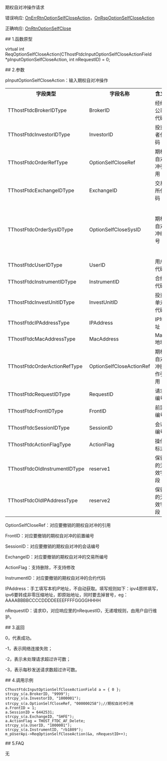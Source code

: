<p>期权自对冲操作请求</p>
<p>错误响应: <a href="../../CTHOSTFTDCTRADERAPI/ONERRRTNOPTIONSELFCLOSEACTION/">OnErrRtnOptionSelfCloseAction</a>，<a href="../../CTHOSTFTDCTRADERAPI/ONRSPOPTIONSELFCLOSEACTION/">OnRspOptionSelfCloseAction</a></p>
<p>正确响应: <a href="../../CTHOSTFTDCTRADERAPI/ONRTNOPTIONSELFCLOSE/">OnRtnOptionSelfClose</a></p>
<span class="anchor" id="82798f26-26b2-4568-8354-7944aa5244a7"></span>
## 1.函数原型
<p>virtual int ReqOptionSelfCloseAction(CThostFtdcInputOptionSelfCloseActionField *pInputOptionSelfCloseAction, int nRequestID) = 0;</p>
<span class="anchor" id="1e4191fb-ce36-4709-8c92-f4ef82f49d03"></span>
## 2.参数
<p>pInputOptionSelfCloseAction：输入期权自对冲操作</p>
<table><tr><th style="TEXT-ALIGN: center;">字段类型</th><th style="TEXT-ALIGN: center;">字段名称</th><th style="TEXT-ALIGN: center;">含义</th><th style="TEXT-ALIGN: center;">值</th></tr><tr><td style="TEXT-ALIGN: left;">TThostFtdcBrokerIDType</td>
<td style="TEXT-ALIGN: left;">BrokerID</td>
<td style="TEXT-ALIGN: left;">经纪公司代码</td>
<td style="TEXT-ALIGN: left;"><strong><font color="#FF0000">必填</font></strong></td>
</tr>
<tr><td style="TEXT-ALIGN: left;">TThostFtdcInvestorIDType</td>
<td style="TEXT-ALIGN: left;">InvestorID</td>
<td style="TEXT-ALIGN: left;">投资者代码</td>
<td style="TEXT-ALIGN: left;">无</td>
</tr>
<tr><td style="TEXT-ALIGN: left;">TThostFtdcOrderRefType</td>
<td style="TEXT-ALIGN: left;">OptionSelfCloseRef</td>
<td style="TEXT-ALIGN: left;">期权自对冲引用</td>
<td style="TEXT-ALIGN: left;">无</td>
</tr>
<tr><td style="TEXT-ALIGN: left;">TThostFtdcExchangeIDType</td>
<td style="TEXT-ALIGN: left;">ExchangeID</td>
<td style="TEXT-ALIGN: left;">交易所代码</td>
<td style="TEXT-ALIGN: left;"><strong><font color="#FF0000">必填</font></strong></td>
</tr>
<tr><td style="TEXT-ALIGN: left;">TThostFtdcOrderSysIDType</td>
<td style="TEXT-ALIGN: left;">OptionSelfCloseSysID</td>
<td style="TEXT-ALIGN: left;">期权自对冲编号</td>
<td style="TEXT-ALIGN: left;"><strong><font color="#FF0000">必填*1，需要对应要撤的报单</font></strong></td>
</tr>
<tr><td style="TEXT-ALIGN: left;">TThostFtdcUserIDType</td>
<td style="TEXT-ALIGN: left;">UserID</td>
<td style="TEXT-ALIGN: left;">用户代码</td>
<td style="TEXT-ALIGN: left;">无</td>
</tr>
<tr><td style="TEXT-ALIGN: left;">TThostFtdcInstrumentIDType</td>
<td style="TEXT-ALIGN: left;">InstrumentID</td>
<td style="TEXT-ALIGN: left;">合约代码</td>
<td style="TEXT-ALIGN: left;">无</td>
</tr>
<tr><td style="TEXT-ALIGN: left;">TThostFtdcInvestUnitIDType</td>
<td style="TEXT-ALIGN: left;">InvestUnitID</td>
<td style="TEXT-ALIGN: left;">投资单元代码</td>
<td style="TEXT-ALIGN: left;">无</td>
</tr>
<tr><td style="TEXT-ALIGN: left;">TThostFtdcIPAddressType</td>
<td style="TEXT-ALIGN: left;">IPAddress</td>
<td style="TEXT-ALIGN: left;">IP地址</td>
<td style="TEXT-ALIGN: left;">无</td>
</tr>
<tr><td style="TEXT-ALIGN: left;">TThostFtdcMacAddressType</td>
<td style="TEXT-ALIGN: left;">MacAddress</td>
<td style="TEXT-ALIGN: left;">Mac地址</td>
<td style="TEXT-ALIGN: left;">无</td>
</tr>
<tr><td style="TEXT-ALIGN: left;">TThostFtdcOrderActionRefType</td>
<td style="TEXT-ALIGN: left;">OptionSelfCloseActionRef</td>
<td style="TEXT-ALIGN: left;">期权自对冲操作引用</td>
<td style="TEXT-ALIGN: left;">无</td>
</tr>
<tr><td style="TEXT-ALIGN: left;">TThostFtdcRequestIDType</td>
<td style="TEXT-ALIGN: left;">RequestID</td>
<td style="TEXT-ALIGN: left;">请求编号</td>
<td style="TEXT-ALIGN: left;">无</td>
</tr>
<tr><td style="TEXT-ALIGN: left;">TThostFtdcFrontIDType</td>
<td style="TEXT-ALIGN: left;">FrontID</td>
<td style="TEXT-ALIGN: left;">前置编号</td>
<td style="TEXT-ALIGN: left;">无</td>
</tr>
<tr><td style="TEXT-ALIGN: left;">TThostFtdcSessionIDType</td>
<td style="TEXT-ALIGN: left;">SessionID</td>
<td style="TEXT-ALIGN: left;">会话编号</td>
<td style="TEXT-ALIGN: left;">无</td>
</tr>
<tr><td style="TEXT-ALIGN: left;">TThostFtdcActionFlagType</td>
<td style="TEXT-ALIGN: left;">ActionFlag</td>
<td style="TEXT-ALIGN: left;">操作标志</td>
<td style="TEXT-ALIGN: left;"><strong><font color="#FF0000">必填</font></strong></td>
</tr>
<tr><td style="TEXT-ALIGN: left;">TThostFtdcOldInstrumentIDType</td>
<td style="TEXT-ALIGN: left;">reserve1</td>
<td style="TEXT-ALIGN: left;">保留的无效字段</td>
<td style="TEXT-ALIGN: left;">否</td>
</tr>
<tr><td style="TEXT-ALIGN: left;">TThostFtdcOldIPAddressType</td>
<td style="TEXT-ALIGN: left;">reserve2</td>
<td style="TEXT-ALIGN: left;">保留的无效字段</td>
<td style="TEXT-ALIGN: left;">否</td>
</tr>
</table>
<p>OptionSelfCloseRef：对应要撤销的期权自对冲的引用</p>
<p>FrontID：对应要撤销的期权自对冲的前置编号</p>
<p>SessionID：对应要撤销的期权自对冲的会话编号</p>
<p>ExchangeID：对应要撤销的期权自对冲的交易所编号</p>
<p>ActionFlag：支持删除，不支持修改</p>
<p>InstrumentID：对应要撤销的期权自对冲的合约代码</p>
<p>IPAddress：手工填写本机IP地址，不自动获取。填写规则如下：ipv4原样填写，ipv6要转成非零压缩地址，即原始地址，同时要去掉冒号，eg：AAAABBBBCCCCDDDDEEEEFFFFGGGGHHHH</p>
<p>nRequestID：请求ID，对应响应里的nRequestID，无递增规则，由用户自行维护。</p>
<span class="anchor" id="80bf0a68-b486-4c0e-9a7b-1021ff2b2cb9"></span>
## 3.返回
<p>0，代表成功。</p>
<p>-1，表示网络连接失败；</p>
<p>-2，表示未处理请求超过许可数；</p>
<p>-3，表示每秒发送请求数超过许可数。</p>
<span class="anchor" id="df319aab-6e18-49db-a6c6-47c1e43c6e02"></span>
## 4.调用示例
<pre><code>CThostFtdcInputOptionSelfCloseActionField a = { 0 };
strcpy_s(a.BrokerID, "9999");
strcpy_s(a.InvestorID, "1000001"); 
strcpy_s(a.OptionSelfCloseRef, "000000258");//期权自对冲引用
a.FrontID = 1;
a.SessionID = 6442531;
strcpy_s(a.ExchangeID, "SHFE");
a.ActionFlag = THOST_FTDC_AF_Delete;
strcpy_s(a.UserID, "1000001");
strcpy_s(a.InstrumentID, "rb1809");
m_pUserApi-&gt;ReqOptionSelfCloseAction(&amp;a, nRequestID++);
</code></pre>
<span class="anchor" id="b0841bf9-9367-4db5-bbea-a2fc9b7e3a13"></span>
## 5.FAQ
<p>无</p>
